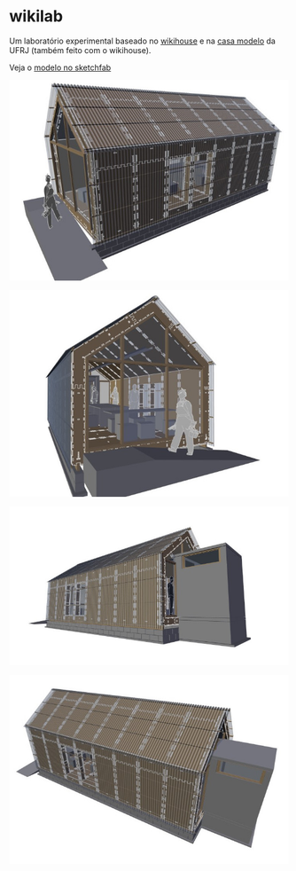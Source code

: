 # wikilab

Um laboratório experimental baseado no [wikihouse](http://wikihouse.cc/) e na [casa modelo](http://www.archdaily.com.br/br/773676/casa-revista-a-primeira-casa-fabricada-digitalmente-no-brasil) da UFRJ (também feito com o wikihouse).

Veja o [modelo no sketchfab](https://sketchfab.com/models/bab56ed7d2414e13b3eacd6c2f29ce65)

![](render/0001.jpg)

![](render/0002.jpg)

![](render/0003.jpg)

![](render/0004.jpg)
